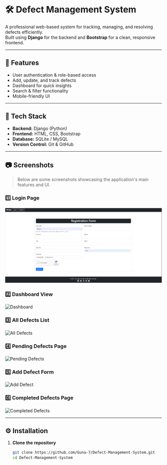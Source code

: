 # 🛠️ Defect Management System

A professional web-based system for tracking, managing, and resolving defects efficiently.  
Built using **Django** for the backend and **Bootstrap** for a clean, responsive frontend.

---

## 📌 Features
- User authentication & role-based access
- Add, update, and track defects
- Dashboard for quick insights
- Search & filter functionality
- Mobile-friendly UI

---

## 🚀 Tech Stack
- **Backend:** Django (Python)
- **Frontend:** HTML, CSS, Bootstrap
- **Database:** SQLite / MySQL
- **Version Control:** Git & GitHub

---

## 📷 Screenshots

> Below are some screenshots showcasing the application's main features and UI.

### 1️⃣ Login Page  
![Login Page](screenshots/Screenshot%202025-08-13%20232542.png)

### 2️⃣ Dashboard View  
![Dashboard](screenshots/Screenshot_2025-08-13_232609.png)

### 3️⃣ All Defects List  
![All Defects](screenshots/Screenshot_2025-08-13_232633.png)

### 4️⃣ Pending Defects Page  
![Pending Defects](screenshots/Screenshot_2025-08-13_232653.png)

### 5️⃣ Add Defect Form  
![Add Defect](screenshots/Screenshot_2025-08-13_232708.png)

### 6️⃣ Completed Defects Page  
![Completed Defects](screenshots/Screenshot_2025-08-13_232721.png)

---

## ⚙️ Installation

1. **Clone the repository**  
   ```bash
   git clone https://github.com/Guna-7/Defect-Management-System.git
   cd Defect-Management-System
